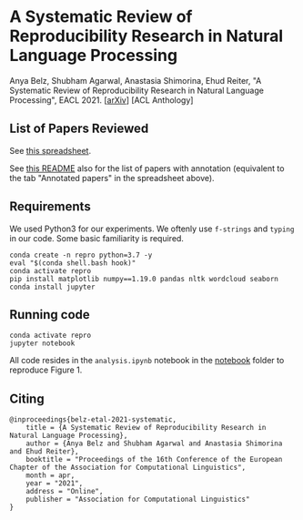 # A Systematic Review of Reproducibility Research in Natural Language Processing

Anya Belz, Shubham Agarwal, Anastasia Shimorina, Ehud Reiter, "A Systematic Review of Reproducibility Research in Natural Language Processing", EACL 2021. [[arXiv](https://arxiv.org/abs/2103.07929)] [ACL Anthology]

## List of Papers Reviewed

See [this spreadsheet](https://docs.google.com/spreadsheets/d/1sq9rEQBxlqBSsb4_vwSpS75JiY4EcI_o8RAWb2p_zrE/edit?usp=sharing).

See [this README](./resources#list-of-annotated-papers) also for the list of papers with annotation (equivalent to the tab "Annotated papers" in the spreadsheet above).

## Requirements

We used Python3 for our experiments. We oftenly use `f-strings` and `typing` in our code. Some basic familiarity is required. 

```
conda create -n repro python=3.7 -y
eval "$(conda shell.bash hook)"
conda activate repro
pip install matplotlib numpy==1.19.0 pandas nltk wordcloud seaborn
conda install jupyter
```

## Running code

```
conda activate repro
jupyter notebook
```

All code resides in the `analysis.ipynb` notebook in the [notebook](./notebooks/analysis.ipynb) folder to reproduce Figure 1.  

## Citing

```
@inproceedings{belz-etal-2021-systematic,
    title = {A Systematic Review of Reproducibility Research in Natural Language Processing},
    author = {Anya Belz and Shubham Agarwal and Anastasia Shimorina and Ehud Reiter},
    booktitle = "Proceedings of the 16th Conference of the European Chapter of the Association for Computational Linguistics",
    month = apr,
    year = "2021",
    address = "Online",
    publisher = "Association for Computational Linguistics"
}
```

